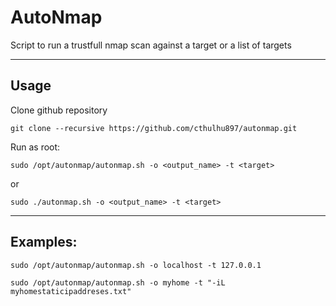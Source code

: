 # AutoNmap
Script to run a trustfull nmap scan against a target or a list of targets

------------
## Usage

Clone github repository
```
git clone --recursive https://github.com/cthulhu897/autonmap.git
```

Run as root:
```
sudo /opt/autonmap/autonmap.sh -o <output_name> -t <target>
```
or
```
sudo ./autonmap.sh -o <output_name> -t <target>
```

------------
## Examples:
```
sudo /opt/autonmap/autonmap.sh -o localhost -t 127.0.0.1
```

```
sudo /opt/autonmap/autonmap.sh -o myhome -t "-iL myhomestaticipaddreses.txt"
```
